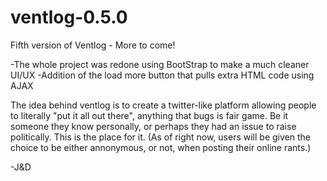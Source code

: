 # ventlog-0.5.0
Fifth version of Ventlog - More to come!

-The whole project was redone using BootStrap to make a much cleaner UI/UX
-Addition of the load more button that pulls extra HTML code using AJAX

The idea behind ventlog is to create a twitter-like platform allowing people to literally "put it all out there", anything that bugs is fair game. Be it someone they know personally, or perhaps they had an issue to raise politically. This is the place for it. (As of right now, users will be given the choice to be either annonymous, or not, when posting their online rants.)

-J&D
